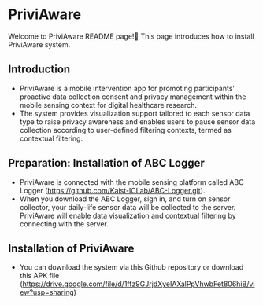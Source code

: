 # PriviAware
Welcome to PriviAware README page!👋 
This page introduces how to install PriviAware system. 

## Introduction
* PriviAware is a mobile intervention app for promoting participants’ proactive data collection consent and privacy management within the mobile sensing context for digital healthcare research.
* The system provides visualization support tailored to each sensor data type to raise privacy awareness and enables users to pause sensor data collection according to user-defined filtering contexts, termed as contextual filtering. 

## Preparation: Installation of ABC Logger
* PriviAware is connected with the mobile sensing platform called ABC Logger (https://github.com/Kaist-ICLab/ABC-Logger.git).
* When you download the ABC Logger, sign in, and turn on sensor collector, your daily-life sensor data will be collected to the server. PriviAware will enable data visualization and contextual filtering by connecting with the server.

## Installation of PriviAware
* You can download the system via this Github repository or download this APK file (https://drive.google.com/file/d/1ffz9GJrjdXyeIAXalPpVhwbFet806hiB/view?usp=sharing)
